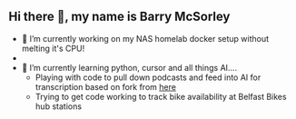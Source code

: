 ## Hi there 👋, my name is Barry McSorley

- 🔭 I’m currently working on my NAS homelab docker setup without melting it's CPU!
- 
- 🌱 I’m currently learning python, cursor and all things AI....
  - Playing with code to pull down podcasts and feed into AI for transcription based on fork from [here]([Podcast-Downloader](https://github.com/KeithGalli/Podcast-Downloader))
  - Trying to get code working to track bike availability at Belfast Bikes hub stations
<!--
**barmcsorley/barmcsorley** is a ✨ _special_ ✨ repository because its `README.md` (this file) appears on your GitHub profile.

Here are some ideas to get you started:

- 🔭 I’m currently working on ...
- 🌱 I’m currently learning ...
- 👯 I’m looking to collaborate on ...
- 🤔 I’m looking for help with ...
- 💬 Ask me about ...
- 📫 How to reach me: ...
- 😄 Pronouns: ...
- ⚡ Fun fact: ...
-->
